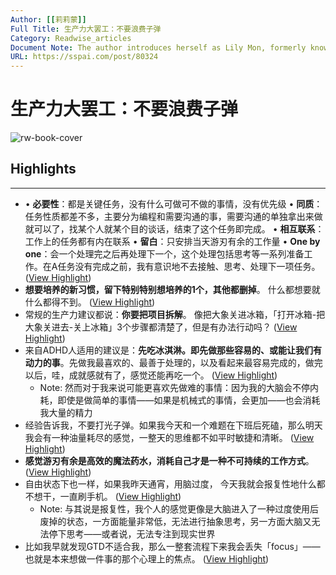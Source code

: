 ```yaml
---
Author: [[莉莉蒙]]
Full Title: 生产力大罢工：不要浪费子弹
Category: Readwise_articles
Document Note: The author introduces herself as Lily Mon, formerly known as Lily, and discusses her recent productivity slump. She realizes that her past successful productivity was due to tasks being necessary, similar in nature, connected, with white space, and completed one by one. She makes changes to her productivity system, including eliminating non-essential tasks, making intentions and steps clear, and prioritizing key projects over habits.
URL: https://sspai.com/post/80324
---
```

# 生产力大罢工：不要浪费子弹

![rw-book-cover](https://cdn.sspai.com/sspai/assets/img/favicon/icon.ico)

## Highlights
---
- • **必要性**：都是关键任务，没有什么可做可不做的事情，没有优先级
  • **同质**：任务性质都差不多，主要分为编程和需要沟通的事，需要沟通的单独拿出来做就可以了，找某个人就某个目的谈话，结束了这个任务即完成。
  • **相互联系**：工作上的任务都有内在联系
  • **留白**：只安排当天游刃有余的工作量
  • **One by one**：会一个处理完之后再处理下一个，这个处理包括思考等一系列准备工作。在A任务没有完成之前，我有意识地不去接触、思考、处理下一项任务。 ([View Highlight](https://read.readwise.io/read/01h2zq3j9g85bbhgr3qbdc5q0q))
- **想要培养的新习惯，留下特别特别想培养的1个，其他都删掉**。
  什么都想要就什么都得不到。 ([View Highlight](https://read.readwise.io/read/01h2zq403rphcxj9xfwywecg14))
- 常规的生产力建议都说：**你要把项目拆解**。
  像把大象关进冰箱，「打开冰箱-把大象关进去-关上冰箱」3个步骤都清楚了，但是有办法行动吗？ ([View Highlight](https://read.readwise.io/read/01h2zq4bv20q25rqzxh6t5qfms))
- 来自ADHD人适用的建议是：**先吃冰淇淋。即先做那些容易的、或能让我们有动力的事**。先做我最喜欢的、最善于处理的，以及看起来最容易完成的，做完以后，哇，成就感就有了，感觉还能再吃一个。 ([View Highlight](https://read.readwise.io/read/01h2zq55qpky57y47rerm28ks1))
    - Note: 然而对于我来说可能更喜欢先做难的事情：因为我的大脑会不停内耗，即使是做简单的事情——如果是机械式的事情，会更加——也会消耗我大量的精力
- 经验告诉我，不要打光子弹。如果我今天和一个难题在下班后死磕，那么明天我会有一种油量耗尽的感觉，一整天的思维都不如平时敏捷和清晰。 ([View Highlight](https://read.readwise.io/read/01h2zq5d5nn1z21c3schnqs4fd))
- **感觉游刃有余是高效的魔法药水，消耗自己才是一种不可持续的工作方式**。 ([View Highlight](https://read.readwise.io/read/01h2zq5kfwg5ef9ysk3wgcp8y1))
- 自由状态下也一样，如果我昨天通宵，用脑过度， 今天我就会报复性地什么都不想干，一直刷手机。 ([View Highlight](https://read.readwise.io/read/01h2zq5qktf61t6n42bk89e0ge))
    - Note: 与其说是报复性，我个人的感觉更像是大脑进入了一种过度使用后废掉的状态，一方面能量非常低，无法进行抽象思考，另一方面大脑又无法停下思考——或者说，无法专注到现实世界
- 比如我早就发现GTD不适合我，那么一整套流程下来我会丢失「focus」——也就是本来想做一件事的那个心理上的焦点。 ([View Highlight](https://read.readwise.io/read/01h2zq6fmaaj81wgepaqwg5b97))
